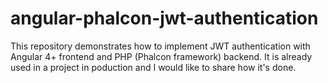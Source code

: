 # angular-phalcon-jwt-authentication
This repository demonstrates how to implement JWT authentication with Angular 4+ frontend and PHP (Phalcon framework) backend. It is already used in a project in poduction and I would like to share how it's done.
